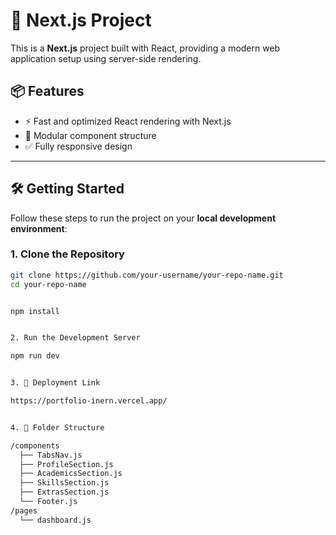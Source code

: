 # 🚀 Next.js Project

This is a **Next.js** project built with React, providing a modern web application setup using server-side rendering.

## 📦 Features

- ⚡ Fast and optimized React rendering with Next.js
- 📁 Modular component structure
- ✅ Fully responsive design


---

## 🛠️ Getting Started

Follow these steps to run the project on your **local development environment**:

### 1. Clone the Repository

```bash
git clone https://github.com/your-username/your-repo-name.git
cd your-repo-name


npm install


2. Run the Development Server

npm run dev


3. 🚀 Deployment Link

https://portfolio-inern.vercel.app/


4. 📁 Folder Structure

/components
  ├── TabsNav.js
  ├── ProfileSection.js
  ├── AcademicsSection.js
  ├── SkillsSection.js
  ├── ExtrasSection.js
  └── Footer.js
/pages
  └── dashboard.js

